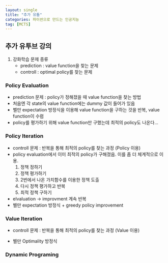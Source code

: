 ```yaml
---
layout: single
title: "추가 유툽"
categories: 파이썬으로 만드는 인공지능
tag: [MCTS]
---
```


## 추가 유투브 강의

1. 강화학습 문제 종류
    - prediction : value function을 찾는 문제 
    - controll : optimal policy를 찾는 문제


 

### Policy Evaluation
- prediction 문제 : policy가 정해졌을 때 value function을 찾는 방법
- 처음엔 각 state의 value function에는 dummy 값이 들어가 있음
- 벨만 expectation 방정식을 이용해 value function을 구하는 것을 반복, value function이 수렴
- policy를 평가하기 위해 value function만 구했는데 최적의 policy도 나온다...

### Policy Iteration
- controll 문제 : 반복을 통해 최적의 policy를 찾는 과정 (Policy 이용)
- policy evaluation에서 이미 최적의 policy가 구해졌음. 이를 좀 더 체계적으로 이용.
    1. 정책 정하기
    2. 정책 평가하기
    3. 2번에서 나온 가치함수를 이용한 정책 도출
    4. 다시 정책 평가하고 반복
    5. 최적 정책 구하기
- elvaluation -> improvment 계속 반복
- 벨만 expectation 방정식 + greedy policy improvement


  
### Value Iteration
- controll 문제 : 반복을 통해 최적의 policy를 찾는 과정 (Value 이용)

- 벨만 Optimality 방정식

### Dynamic Programing